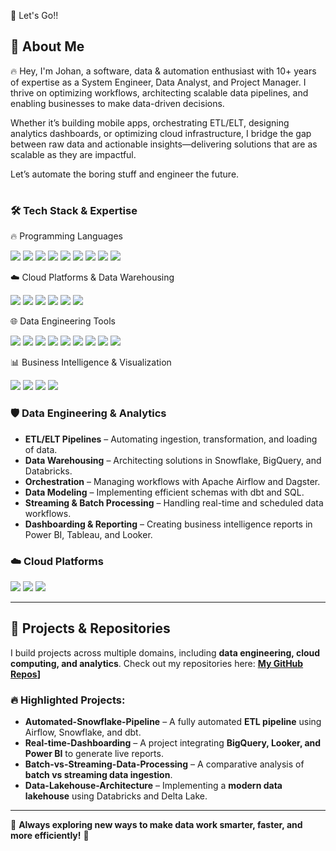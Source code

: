 🚀 Let's Go!!



   
## 🧠 About Me

🔥 Hey, I'm Johan, a software, data & automation enthusiast with 10+ years of expertise as a System Engineer, Data Analyst, and Project Manager. I thrive on optimizing workflows, architecting scalable data pipelines, and enabling businesses to make data-driven decisions.

Whether it’s building mobile apps, orchestrating ETL/ELT, designing analytics dashboards, or optimizing cloud infrastructure, I bridge the gap between raw data and actionable insights—delivering solutions that are as scalable as they are impactful.

Let’s automate the boring stuff and engineer the future.

#

   
### 🛠️ Tech Stack & Expertise
🔥 Programming Languages
<p align="left"> <img src="https://img.shields.io/badge/Python-blue?style=for-the-badge&logo=python"> <img src="https://img.shields.io/badge/SQL-orange?style=for-the-badge&logo=postgresql"> <img src="https://img.shields.io/badge/Java-red?style=for-the-badge&logo=java"> <img src="https://img.shields.io/badge/Shell_Scripting-black?style=for-the-badge&logo=gnu-bash"> <img src="https://img.shields.io/badge/HTML-orange?style=for-the-badge&logo=html5"> <img src="https://img.shields.io/badge/CSS-blue?style=for-the-badge&logo=css3"> <img src="https://img.shields.io/badge/JavaScript-yellow?style=for-the-badge&logo=javascript"> <img src="https://img.shields.io/badge/React-blue?style=for-the-badge&logo=react"> <img src="https://img.shields.io/badge/Node.js-green?style=for-the-badge&logo=node.js"> </p>
☁️ Cloud Platforms & Data Warehousing
<p align="left"> <img src="https://img.shields.io/badge/Azure-0089D6?style=for-the-badge&logo=microsoft-azure"> <img src="https://img.shields.io/badge/GCP-4285F4?style=for-the-badge&logo=google-cloud"> <img src="https://img.shields.io/badge/Snowflake-29B5E8?style=for-the-badge&logo=snowflake"> <img src="https://img.shields.io/badge/BigQuery-4285F4?style=for-the-badge&logo=google-cloud"> <img src="https://img.shields.io/badge/Synapse_Analytics-0089D6?style=for-the-badge&logo=microsoft-azure"> <img src="https://img.shields.io/badge/Microsoft_Fabric-0078D4?style=for-the-badge&logo=microsoft"> </p>
🌐 Data Engineering Tools
<p align="left"> <img src="https://img.shields.io/badge/Snowflake-blue?style=for-the-badge&logo=snowflake"> <img src="https://img.shields.io/badge/dbt-orange?style=for-the-badge&logo=dbt"> <img src="https://img.shields.io/badge/Databricks-red?style=for-the-badge&logo=databricks"> <img src="https://img.shields.io/badge/BigQuery-blue?style=for-the-badge&logo=google-cloud"> <img src="https://img.shields.io/badge/Airflow-blue?style=for-the-badge&logo=apache-airflow"> <img src="https://img.shields.io/badge/Dagster-purple?style=for-the-badge&logo=dagster"> <img src="https://img.shields.io/badge/ADF-FF9E0F?style=for-the-badge&logo=azure-data-factory"> <img src="https://img.shields.io/badge/Kafka-231F20?style=for-the-badge&logo=apache-kafka"> <img src="https://img.shields.io/badge/PostgreSQL-4169E1?style=for-the-badge&logo=postgresql"> </p>
📊 Business Intelligence & Visualization
<p align="left"> <img src="https://img.shields.io/badge/Power_BI-yellow?style=for-the-badge&logo=powerbi"> <img src="https://img.shields.io/badge/Tableau-blue?style=for-the-badge&logo=tableau"> <img src="https://img.shields.io/badge/Looker-blue?style=for-the-badge&logo=looker"> <img src="https://img.shields.io/badge/Fabric-0078D4?style=for-the-badge&logo=microsoft"> </p>


###  🛡️   Data Engineering & Analytics

- **ETL/ELT Pipelines** – Automating ingestion, transformation, and loading of data.
- **Data Warehousing** – Architecting solutions in Snowflake, BigQuery, and Databricks.
- **Orchestration** – Managing workflows with Apache Airflow and Dagster.
- **Data Modeling** – Implementing efficient schemas with dbt and SQL.
- **Streaming & Batch Processing** – Handling real-time and scheduled data workflows.
- **Dashboarding & Reporting** – Creating business intelligence reports in Power BI, Tableau, and Looker.

### ☁️ Cloud Platforms

<p align="left">
  <img src="https://img.shields.io/badge/AWS-orange?style=for-the-badge&logo=amazon-aws">
  <img src="https://img.shields.io/badge/Google_Cloud-blue?style=for-the-badge&logo=google-cloud">
  <img src="https://img.shields.io/badge/Azure-blue?style=for-the-badge&logo=microsoft-azure">
</p>

---

## 📂 Projects & Repositories

I build projects across multiple domains, including **data engineering, cloud computing, and analytics**.
Check out my repositories here: **[My GitHub Repos](https://github.com/rimkahan888?tab=repositories)]**

### 🔥 Highlighted Projects:

- **Automated-Snowflake-Pipeline** – A fully automated **ETL pipeline** using Airflow, Snowflake, and dbt.
- **Real-time-Dashboarding** – A project integrating **BigQuery, Looker, and Power BI** to generate live reports.
- **Batch-vs-Streaming-Data-Processing** – A comparative analysis of **batch vs streaming data ingestion**.
- **Data-Lakehouse-Architecture** – Implementing a **modern data lakehouse** using Databricks and Delta Lake.

---

🎯 **Always exploring new ways to make data work smarter, faster, and more efficiently!** 🚀
